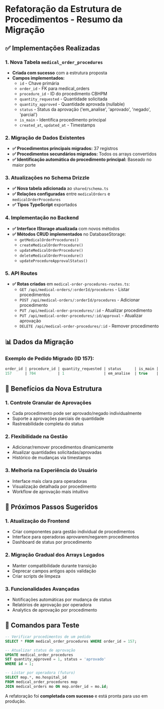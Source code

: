 # Refatoração da Estrutura de Procedimentos - Resumo da Migração

## ✅ Implementações Realizadas

### 1. Nova Tabela `medical_order_procedures`
- **Criada com sucesso** com a estrutura proposta
- **Campos implementados:**
  - `id` - Chave primária
  - `order_id` - FK para medical_orders
  - `procedure_id` - ID do procedimento CBHPM
  - `quantity_requested` - Quantidade solicitada
  - `quantity_approved` - Quantidade aprovada (nullable)
  - `status` - Status da aprovação ('em_analise', 'aprovado', 'negado', 'parcial')
  - `is_main` - Identifica procedimento principal
  - `created_at`, `updated_at` - Timestamps

### 2. Migração de Dados Existentes
- **✅ Procedimentos principais migrados:** 37 registros
- **✅ Procedimentos secundários migrados:** Todos os arrays convertidos
- **✅ Identificação automática do procedimento principal:** Baseado no maior porte

### 3. Atualizações no Schema Drizzle
- **✅ Nova tabela adicionada** ao `shared/schema.ts`
- **✅ Relações configuradas** entre `medicalOrders` e `medicalOrderProcedures`
- **✅ Tipos TypeScript** exportados

### 4. Implementação no Backend
- **✅ Interface IStorage atualizada** com novos métodos
- **✅ Métodos CRUD implementados** no DatabaseStorage:
  - `getMedicalOrderProcedures()`
  - `createMedicalOrderProcedure()`
  - `updateMedicalOrderProcedure()`
  - `deleteMedicalOrderProcedure()`
  - `updateProcedureApprovalStatus()`

### 5. API Routes
- **✅ Rotas criadas** em `medical-order-procedures-routes.ts`:
  - `GET /api/medical-orders/:orderId/procedures` - Listar procedimentos
  - `POST /api/medical-orders/:orderId/procedures` - Adicionar procedimento
  - `PUT /api/medical-order-procedures/:id` - Atualizar procedimento
  - `PUT /api/medical-order-procedures/:id/approval` - Atualizar aprovação
  - `DELETE /api/medical-order-procedures/:id` - Remover procedimento

## 📊 Dados da Migração

### Exemplo de Pedido Migrado (ID 157):
```sql
order_id | procedure_id | quantity_requested | status      | is_main | procedure_code    | procedure_name
157      | 704          | 1                  | em_analise  | true    | 3.07.35.06-8     | RUPTURA DO MANGUITO ROTADOR
```

## 🔄 Benefícios da Nova Estrutura

### 1. **Controle Granular de Aprovações**
- Cada procedimento pode ser aprovado/negado individualmente
- Suporte a aprovações parciais de quantidade
- Rastreabilidade completa do status

### 2. **Flexibilidade na Gestão**
- Adicionar/remover procedimentos dinamicamente
- Atualizar quantidades solicitadas/aprovadas
- Histórico de mudanças via timestamps

### 3. **Melhoria na Experiência do Usuário**
- Interface mais clara para operadoras
- Visualização detalhada por procedimento
- Workflow de aprovação mais intuitivo

## 🎯 Próximos Passos Sugeridos

### 1. **Atualização do Frontend**
- Criar componentes para gestão individual de procedimentos
- Interface para operadoras aprovarem/negarem procedimentos
- Dashboard de status por procedimento

### 2. **Migração Gradual dos Arrays Legados**
- Manter compatibilidade durante transição
- Deprecar campos antigos após validação
- Criar scripts de limpeza

### 3. **Funcionalidades Avançadas**
- Notificações automáticas por mudança de status
- Relatórios de aprovação por operadora
- Analytics de aprovação por procedimento

## 🔧 Comandos para Teste

```sql
-- Verificar procedimentos de um pedido
SELECT * FROM medical_order_procedures WHERE order_id = 157;

-- Atualizar status de aprovação
UPDATE medical_order_procedures 
SET quantity_approved = 1, status = 'aprovado' 
WHERE id = 1;

-- Listar por operadora (futuro)
SELECT mop.*, mo.hospital_id 
FROM medical_order_procedures mop
JOIN medical_orders mo ON mop.order_id = mo.id;
```

A refatoração foi **completada com sucesso** e está pronta para uso em produção.